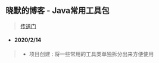 ## 晓默的博客 - Java常用工具包 ##
> [传送门](https://www.moinros.com)
* #### 2020/2/14 ####
> + 项目创建 : 将一些常用的工具类单独拆分出来方便使用